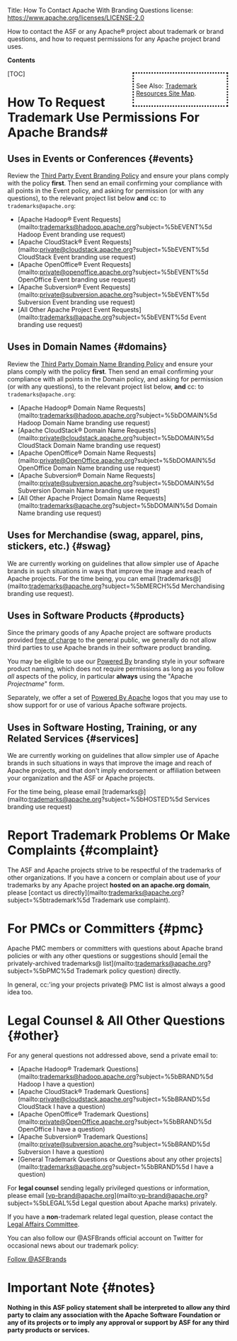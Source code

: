 Title: How To Contact Apache With Branding Questions
license: https://www.apache.org/licenses/LICENSE-2.0

How to contact the ASF or any Apache&reg; project about trademark or brand questions, and how 
to request permissions for any Apache project brand uses.

**Contents**

<div class=".pull-right" style="float:right; border-style:dotted; width:200px; padding:5px; margin:5px">

See Also: [Trademark Resources Site Map][resources].

</div>

[TOC]

# How To Request Trademark Use Permissions For Apache Brands#

## Uses in Events or Conferences  {#events}

Review the [Third Party Event Branding Policy][events] and ensure your 
plans comply with the policy **first**.  Then send an email confirming 
your compliance with all points in the Event policy, and asking for 
permission (or with any questions), to the relevant project list 
below **and** cc: to `trademarks@apache.org`:

- [Apache Hadoop&reg; Event Requests](mailto:trademarks@hadoop.apache.org?subject=%5bEVENT%5d Hadoop Event branding use request)
- [Apache CloudStack&reg; Event Requests](mailto:private@cloudstack.apache.org?subject=%5bEVENT%5d CloudStack Event branding use request)
- [Apache OpenOffice&reg; Event Requests](mailto:private@openoffice.apache.org?subject=%5bEVENT%5d OpenOffice Event branding use request)
- [Apache Subversion&reg; Event Requests](mailto:private@subversion.apache.org?subject=%5bEVENT%5d Subversion Event branding use request)
- [All Other Apache Project Event Requests](mailto:trademarks@apache.org?subject=%5bEVENT%5d Event branding use request)

## Uses in Domain Names  {#domains}

Review the [Third Party Domain Name Branding Policy][domains] and ensure your 
plans comply with the policy **first**.  Then send an email confirming 
your compliance with all points in the Domain policy, and asking for 
permission (or with any questions), to the relevant project list 
below, **and** cc: to `trademarks@apache.org`:

- [Apache Hadoop&reg; Domain Name Requests](mailto:trademarks@hadoop.apache.org?subject=%5bDOMAIN%5d Hadoop Domain Name branding use request)
- [Apache CloudStack&reg; Domain Name Requests](mailto:private@cloudstack.apache.org?subject=%5bDOMAIN%5d CloudStack Domain Name branding use request)
- [Apache OpenOffice&reg; Domain Name Requests](mailto:private@OpenOffice.apache.org?subject=%5bDOMAIN%5d OpenOffice Domain Name branding use request)
- [Apache Subversion&reg; Domain Name Requests](mailto:private@subversion.apache.org?subject=%5bDOMAIN%5d Subversion Domain Name branding use request)
- [All Other Apache Project Domain Name Requests](mailto:trademarks@apache.org?subject=%5bDOMAIN%5d Domain Name branding use request)

## Uses for Merchandise (swag, apparel, pins, stickers, etc.)  {#swag}

We are currently working on guidelines that allow simpler use of Apache 
brands in such situations in ways that improve the image and reach 
of Apache projects.  For the time being, you can email [trademarks@](mailto:trademarks@apache.org?subject=%5bMERCH%5d Merchandising branding use request).

## Uses in Software Products  {#products}

Since the primary goods of any Apache project are software products 
provided [free of charge][free] to the general public, we generally do not allow third parties 
to use Apache brands in their software product branding.

You may be eligible to use our [Powered By][poweredby] branding style
in your software product naming, which does not require permissions as long 
as you follow *all* aspects of the policy, in particular **always** using the 
"Apache *Projectname*" form.

Separately, we offer a set of [Powered By Apache][poweredbylogo] logos that you
may use to show support for or use of various Apache software projects.

## Uses in Software Hosting, Training, or any Related Services  {#services]

We are currently working on guidelines that allow simpler use of Apache 
brands in such situations in ways that improve the image and reach 
of Apache projects, and that don't imply endorsement or affiliation 
between your organization and the ASF or Apache projects.  

For the time being, please email [trademarks@](mailto:trademarks@apache.org?subject=%5bHOSTED%5d Services branding use request)

# Report Trademark Problems Or Make Complaints  {#complaint}

The ASF and Apache projects strive to be respectful of the trademarks of 
other organizations.  If you have a concern or complain about use of *your* 
trademarks by any Apache project **hosted on an apache.org domain**, please 
[contact us directly](mailto:trademarks@apache.org?subject=%5btrademark%5d Trademark use complaint).

# For PMCs or Committers  {#pmc}

Apache PMC members or committers with questions about Apache brand policies or with any 
other questions or suggestions should [email the privately-archived trademarks@ list](mailto:trademarks@apache.org?subject=%5bPMC%5d Trademark policy question) directly.

In general, cc:'ing your projects private@ PMC list is almost always a good idea too.

# Legal Counsel & All Other Questions  {#other}

For any general questions not addressed above, send a private email to: 

- [Apache Hadoop&reg; Trademark Questions](mailto:trademarks@hadoop.apache.org?subject=%5bBRAND%5d Hadoop I have a question)
- [Apache CloudStack&reg; Trademark Questions](mailto:private@cloudstack.apache.org?subject=%5bBRAND%5d CloudStack I have a question)
- [Apache OpenOffice&reg; Trademark Questions](mailto:private@OpenOffice.apache.org?subject=%5bBRAND%5d OpenOffice I have a question)
- [Apache Subversion&reg; Trademark Questions](mailto:private@subversion.apache.org?subject=%5bBRAND%5d Subversion I have a question)
- [General Trademark Questions or Questions about any other projects](mailto:trademarks@apache.org?subject=%5bBRAND%5d I have a question)

For **legal counsel** sending legally privileged questions or information, 
please email [vp-brand@apache.org](mailto:vp-brand@apache.org?subject=%5bLEGAL%5d Legal question about Apache marks) privately.

If you have a **non**-trademark related legal question, please 
contact the [Legal Affairs Committee](/legal/).

You can also follow our @ASFBrands official account on Twitter for occasional news about our trademark policy:

<a href="https://twitter.com/ASFBrands" class="twitter-follow-button" data-show-count="false" data-dnt="true">Follow @ASFBrands</a> <script>!function(d,s,id)  {var js,fjs=d.getElementsByTagName(s)[0],p=/^http:/.test(d.location)?'http':'https';if(!d.getElementById(id)){js=d.createElement(s);js.id=id;js.src=p+'://platform.twitter.com/widgets.js';fjs.parentNode.insertBefore(js,fjs);}}(document, 'script', 'twitter-wjs');</script>

# Important Note  {#notes}

**Nothing in this ASF policy statement shall be interpreted to allow any
third party to claim any association with the Apache Software Foundation or
any of its projects or to imply any approval or support by ASF for any
third party products or services.** 

[free]: /free/
[events]: /foundation/marks/events.html
[domains]: /foundation/marks/domains.html
[faq]: /foundation/marks/faq
[poweredby]: /foundation/marks/faq/#poweredby
[poweredbylogo]: /foundation/press/kit/#poweredby
[resources]: /foundation/marks/resources
